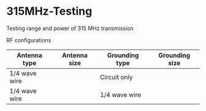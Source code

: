 315MHz-Testing
==============

Testing range and power of 315 MHz transmission

RF configurations

Antenna type  | Antenna size | Grounding type | Grounding size
------------  | ------------ | -------------- | --------------
1/4 wave wire |              | Circuit only   | 
1/4 wave wire |              | 1/4 wave wire  | 
